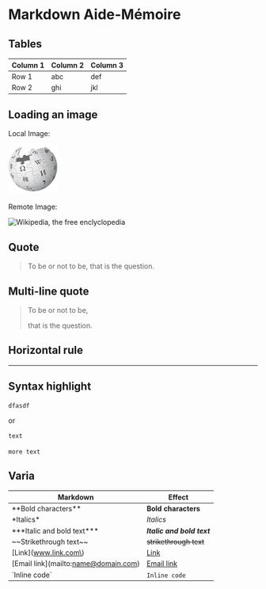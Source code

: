 # Markdown Aide-Mémoire

## Tables

| Column 1 | Column 2 | Column 3 |
|--------------|-----------|------------|
| Row 1 | abc | def |
| Row 2 | ghi | jkl |

## Loading an image

Local Image:

![Wikipedia, the free enclyclopedia](wikipedia.png)

Remote Image:

![Wikipedia, the free enclyclopedia](https://fr.wikipedia.org/static/images/mobile/copyright/wikipedia.png)

## Quote

> To be or not to be, that is the question.

## Multi-line quote

> To be or not to be,
>
> that is the question.

## Horizontal rule

---

## Syntax highlight

    dfasdf

or

```
text

more text
```


## Varia

| Markdown | Effect |
|--------------|-----------|
| \*\*Bold characters\*\* | **Bold characters** |
| \*Italics\* | *Italics* |
| \*\*\*Italic and bold text\*\*\* | ***Italic and bold text*** |
| \~\~Strikethrough text\~\~ | ~~strikethrough text~~ |
| \[Link\]\(www.link.com\) | [Link](www.link.com) |
| \[Email link\]\(mailto:name@domain.com\) | [Email link](mailto:name@domain.com) |
| \`Inline code\` | `Inline code` |